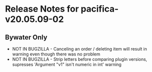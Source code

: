 
# Release Notes for pacifica-v20.05.09-02

## Bywater Only

- NOT IN BUGZILLA - Canceling an order / deleting item will result in warning even though there was no problem
- NOT IN BUGZILLA - Strip letters before comparing plugin versions, supresses 'Argument "v1" isn't numeric in int' warning


